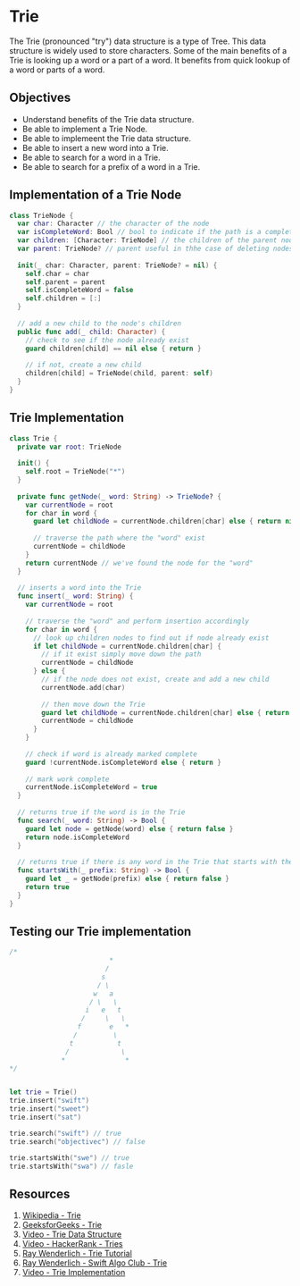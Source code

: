 # Trie

The Trie (pronounced "try") data structure is a type of Tree. This data structure is widely used to store characters. Some of the main benefits of a Trie is looking up a word or a part of a word. It benefits from quick lookup of a word or parts of a word.  

## Objectives

* Understand benefits of the Trie data structure.
* Be able to implement a Trie Node. 
* Be able to implemeent the Trie data structure.
* Be able to insert a new word into a Trie. 
* Be able to search for a word in a Trie. 
* Be able to search for a prefix of a word in a Trie. 

## Implementation of a Trie Node 

```swift 
class TrieNode {
  var char: Character // the character of the node
  var isCompleteWord: Bool // bool to indicate if the path is a complete word
  var children: [Character: TrieNode] // the children of the parent node
  var parent: TrieNode? // parent useful in thhe case of deleting nodes
  
  init(_ char: Character, parent: TrieNode? = nil) {
    self.char = char
    self.parent = parent
    self.isCompleteWord = false
    self.children = [:]
  }
  
  // add a new child to the node's children
  public func add(_ child: Character) {
    // check to see if the node already exist
    guard children[child] == nil else { return }
    
    // if not, create a new child
    children[child] = TrieNode(child, parent: self)
  }
}
```

## Trie Implementation 

```swift 
class Trie {
  private var root: TrieNode
  
  init() {
    self.root = TrieNode("*")
  }
  
  private func getNode(_ word: String) -> TrieNode? {
    var currentNode = root
    for char in word {
      guard let childNode = currentNode.children[char] else { return nil } // return nil if any node does not exist for a character
      
      // traverse the path where the "word" exist
      currentNode = childNode
    }
    return currentNode // we've found the node for the "word"
  }
  
  // inserts a word into the Trie
  func insert(_ word: String) {
    var currentNode = root
    
    // traverse the "word" and perform insertion accordingly
    for char in word {
      // look up children nodes to find out if node already exist
      if let childNode = currentNode.children[char] {
        // if it exist simply move down the path
        currentNode = childNode
      } else {
        // if the node does not exist, create and add a new child
        currentNode.add(char)
        
        // then move down the Trie
        guard let childNode = currentNode.children[char] else { return }
        currentNode = childNode
      }
    }
    
    // check if word is already marked complete
    guard !currentNode.isCompleteWord else { return }
    
    // mark work complete
    currentNode.isCompleteWord = true
  }
  
  // returns true if the word is in the Trie
  func search(_ word: String) -> Bool {
    guard let node = getNode(word) else { return false }
    return node.isCompleteWord
  }
  
  // returns true if there is any word in the Trie that starts with the given prefix
  func startsWith(_ prefix: String) -> Bool {
    guard let _ = getNode(prefix) else { return false }
    return true
  }
}
```

## Testing our Trie implementation 

```swift 
/*
                         *
                        /
                       s
                      / \
                     w   a
                    / \   \
                   i   e   t
                  /     \   \
                 f       e   *
                /         \
               t           t
              /             \
             *               *
*/


let trie = Trie()
trie.insert("swift")
trie.insert("sweet")
trie.insert("sat")

trie.search("swift") // true
trie.search("objectivec") // false

trie.startsWith("swe") // true
trie.startsWith("swa") // fasle
```

## Resources 

1. [Wikipedia - Trie](https://en.wikipedia.org/wiki/Trie)
2. [GeeksforGeeks - Trie](https://www.geeksforgeeks.org/trie-insert-and-search/)
3. [Video - Trie Data Structure](https://www.youtube.com/watch?v=-urNrIAQnNo)
4. [Video - HackerRank - Tries](https://youtu.be/zIjfhVPRZCg)
5. [Ray Wenderlich - Trie Tutorial](https://www.raywenderlich.com/892-swift-algorithm-club-swift-trie-data-structure)
6. [Ray Wenderlich - Swift Algo Club - Trie]( https://github.com/raywenderlich/swift-algorithm-club/tree/master/Trie)
7. [Video - Trie Implementation](https://www.youtube.com/watch?v=giiaIofn31A)
